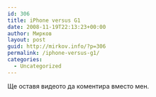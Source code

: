 ```yaml
---
id: 306
title: iPhone versus G1
date: 2008-11-19T22:13:23+00:00
author: Мирков
layout: post
guid: http://mirkov.info/?p=306
permalink: /iphone-versus-g1/
categories:
  - Uncategorized
---
```

Ще оставя видеото да коментира вместо мен.